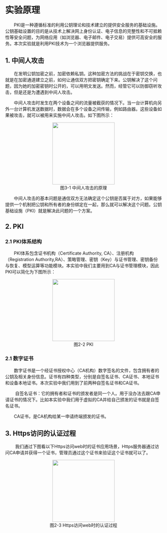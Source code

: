 # 实验原理

&emsp;&emsp;PKI是一种遵循标准的利用公钥理论和技术建立的提供安全服务的基础设施。公钥基础设置的目的是从技术上解决网上身份认证、电子信息的完整性和不可抵赖性等安全问题，为网络应用（如浏览器、电子邮件、电子交易）提供可高安全的服务。本次实验就是利用PKI技术为一个浏览器提供服务。

## 1. 中间人攻击

&emsp;&emsp;在发明公钥加密之前，加密依赖私钥。这种加密方法的挑战在于密钥交换，也就是在加密通道建立之前，如何让通信双方把密钥确定下来。公钥解决了这个问题，因为她的加密密钥时公开的，可以用明文发送。然而，经管它可以防御窃听攻击，但是还是为遭遇到中间人攻击。

&emsp;&emsp;中间人攻击时发生在两个设备之间的流量被截获的情况下。当一台计算机向另外一台计算机发送数据时，数据会在多个设备之间传输，例如路由器。这些设备如果被攻击，就可以被用来实施中间人攻击。如下图所示：
<center><img src="../assets/2-1.png" width = 200></center>
<center>图3-1 中间人攻击的原理</center>

&emsp;&emsp;中间人攻击的基本问题是通信双方无法确定这个公钥是否属于对方，如果能够提供一个机制把公钥和所有者的身份绑定在一起，那么就可以解决这个问题。公钥基础设施（PKI）就是解决此问题的一个方案。

## 2. PKI

### 2.1 PKI体系结构
&emsp;&emsp;PKI体系包含证书机构（Certificate Authority, CA）、注册机构（Registration Authority,RA）、策略管理、密钥（Key）与证书管理、密钥备份与恢复、模型运算等功能模块。本实验中我们主要用到CA与证书管理模块，因此PKI可以简化为下图所示：

<center><img src="../assets/2-2.png" width = 200></center>
<center>图2-2 PKI</center>

### 2.1 数字证书
&emsp;&emsp;数字证书是一个经证书授权中心（CA机构）数字签名的文件，包含拥有者的公钥及相关身份信息。证书有四种类型，分别是自签名证书、CA证书、本地证书和设备本地证书。本次实验中我们用到了前两种自签名证书和CA证书。

&emsp;&emsp; 自签名证书：它的拥有者和证书的颁发者是同一个人。用于没办法去跟CA申请证书的情况下。比如本实验中我们用于虚拟的CA并给自己颁发的证书就是自签名证书。

&emsp;&emsp;CA证书，是CA机构给某一申请终端颁发的证书。

## 3. Https访问的认证过程

&emsp;&emsp; 我们通过下图看以下Https访问web时的证书应用场景，Https服务器通过访问CA申请并获得一个证书，管理员通过这个证书来验证这个证书就可以了。
<center><img src="../assets/2-3.png" width = 200></center>
<center>图2-3 Https访问web时的认证过程</center>

